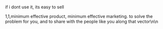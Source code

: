 if i dont use it, its easy to sell

1,1,minimum effective product, minimum effective marketing. to solve the problem for you, and to share with the people like you along that vector\n\n
